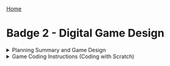 [Home](/)
	
# Badge 2 - Digital Game Design
<details><summary>Planning Summary and Game Design</summary>
  
   ## Design and program your own maze game. 

   The player will try to navigate the maze using the Sprite (Cat) to the end point. [Video](https://www.youtube.com/watch?v=JpbUGa6yE9U&t=122s)
	
   Summary of Steps to create this game:
   1. Open Scratch
	
   2. Develop a maze background
	
   3. Deside how the Sprite will be controlled by the player (example is arrow buttons)  [Video](https://www.youtube.com/watch?v=JpbUGa6yE9U&t=335s)
	
   4. The cat will should bounce off boundaries and maze walls.
	
   5. The cat will meow, and change background, and size when reaches the end of the maze.
	
   6. The cat and background will reset when the game is restarted.
	
Example from Brownies - Coding for Good Badge 2 [Grades: 2-3] video from STEM for Scouts YouTube Channel [Video](https://www.youtube.com/watch?v=JpbUGa6yE9U&t=1s)
	
</details>
<details><summary>Game Coding Instructions (Coding with Scratch)</summary>

   ## Digital Game Design with Scratch    
 
<details><summary>1. Setup</summary>
   
   ## Setup

   1.  Open the scratch website in a new tab - <a href="http://scratch.mit.edu" target="_blank" rel="noopener">Scratch</a>

   2.  If you would like to Login ask an adult to help you set up an account, or you can just use the browser version you can save it to the computer without creating an account. [Video](https://www.youtube.com/watch?v=v2zEevGKPWs&t=270s)

   3.  Then click "Create" [Video](https://www.youtube.com/watch?v=v2zEevGKPWs&t=260s)
![Click Create](/CreateButton.png)

   4.  Name your program if you signed in. [Video](https://www.youtube.com/watch?v=v2zEevGKPWs&t=265s)

   5.  Pick a Sprite 
     * Sprite1 (the cat is already picked for you - but you can pick a different one)
     <img src="/sprite_pick.png" width="400">
	
   6.  Draw your Backdrop on paper  [Video](https://www.youtube.com/watch?v=JpbUGa6yE9U&t=420s)
	This will be your maze. You can start simple then make it more complex after you get the rest of your program working.

</details>
<details><summary>2. Draw your Maze</summary> 
   
   1. Draw out a simple maze on paper with a circle for start and a different circle for end point [Video](https://www.youtube.com/watch?v=JpbUGa6yE9U&t=420s)
   
   2. Click on "Stage"  [Video](https://www.youtube.com/watch?v=JpbUGa6yE9U&t=442s)
   
   3. Click "Backdrop" tab - this will allow you to draw on your backdrop.  [Video](https://www.youtube.com/watch?v=JpbUGa6yE9U&t=473s)
   <img src="/BackdropDesign.png" width="400">
   
   4. Pick a color for your maze walls, the example is purple, but you can use any color. It is important to make all of the maze walls in the same color. Pick the red diagonal line in the outline box - this will make the rectangles used for the walls one color and easier to program.  [Video](https://www.youtube.com/watch?v=JpbUGa6yE9U&t=485s)
  <img src="/ColorSetup.png" width="400">
   
   5. Make sure to have a large enough maze path so your sprite can move through it. You can make your Sprite smaller (see step 5)!
  
   6. Add shape in different colors for the start and end. The example uses a green circle for the start, and a red circle for the end.  [Video](https://www.youtube.com/watch?v=JpbUGa6yE9U&t=654s)
   <img src="/MazeExample.png" width="400">
   
   7. Select a second backdrop for a Final Screen
        * Click the choose a backdrop icon in bottom left corner
        * Pick your favorite backdrop
   <img src="/add_backdrop.png" width="400">

</details>
<details><summary>3. Code Sprite1</summary>   
   
   ##  Adding Code to Sprite1 [Video Help](https://www.youtube.com/watch?v=JpbUGa6yE9U&t=874s)
   Click back to the Code Tab
   
   <img src="/code_tab.png" width="400">
   
   1. Adding Event Blocks (Yellow) to Sprite1  [Video](https://www.youtube.com/watch?v=JpbUGa6yE9U&t=897s)
        *  Click on the Sprite - (the cat)  [Video](https://www.youtube.com/watch?v=JpbUGa6yE9U&t=874s)
        *  Add the Event Block - "when ___ key pressed" 
        *  Change the key so each Event responds to a different key
        *    <img src="/SpriteEventBlocksPickkey.png" width="300">
        *  One event for each arrow key up, right, left and down
        *    <img src="/Sprite1_eventblocks.png" width="300">
   2. Adding Motion Blocks (Blue)  [Video](https://www.youtube.com/watch?v=JpbUGa6yE9U&t=960s)
    
       A.   Change the direction the sprite points by adding the Motion Block "point in direction __ "  [Video](https://www.youtube.com/watch?v=JpbUGa6yE9U&t=1033s) 
       *   Add the movement block to each event - 4 total, 
       *   Adjust the direction to face direction of movement
     
       B.    Take Steps by adding "Move __ Steps" block  [Video](https://www.youtube.com/watch?v=JpbUGa6yE9U&t=1043s)
       *   Check that the 4 events (yellow blocks) have 2 motion blocks (blue) under each them 
       *   <img src="/Sprite1_steps%20and%20direction.png" width="400">
       *   That the arrow key matches the direction of the steps  [Video](https://www.youtube.com/watch?v=JpbUGa6yE9U&t=1145s)
</details>  
<details><summary>4. Test your code </summary>   

   ### Test your code  
   * Does your Sprite move the directions you want when you hit the buttons your programmed?	
   * Do you noticing that Sprite1 moves off the end of the screen 
       * Keep Sprite1 in the frame by adding the Motion Block "If on edge, bounce"  [Video](https://www.youtube.com/watch?v=JpbUGa6yE9U&t=1400s)
       <img src="/Sprite1_bounce%20on%20edge.png" width="400">
   * Do you want Sprite1 to look like it's walking or running? [Video](https://www.youtube.com/watch?v=v2zEevGKPWs&t=848s)
       * Add the Looks Block "next costume". [Video](https://www.youtube.com/watch?v=v2zEevGKPWs&t=1040s)
       <img src="/Sprite1_nextcostume.png" width="400">
   * Do you want Sprite1 to move faster or slower? 
       * Change the number in the "Move __ Steps" block.  [Video](https://www.youtube.com/watch?v=v2zEevGKPWs&t=1100s)
       * Increase to move faster?, recommend changing to 20.
       <img src="/Sprite1_nextcostume.png" width="400">
   * Do you want Sprite1 to be larger or smaller, to be smaller or larger?
       * Change the size in the setup area.  [Video](https://www.youtube.com/watch?v=JpbUGa6yE9U&t=1490s)
</details>  
	
<details><summary>5. Start the Game when the flag is pressed </summary> 
   
   ### Sprite1 starts at the Start (green circle)
1. Add an Events Block (yellow)  [Video](https://www.youtube.com/watch?v=JpbUGa6yE9U&t=1450s)
   * Add the Events Block "when green flag clicked" to the design space. 
2. Set the Sprite's size to fit into your maze.   
    * Use a Looks Block (purple)
    * Add "set size to ___ %" under the yellow Control block "when green flag clicked" (example is 25%) [Video](https://www.youtube.com/watch?v=JpbUGa6yE9U&t=1490s)
3. Set the Sprite's location to the green circle  [Video](https://www.youtube.com/watch?v=JpbUGa6yE9U&t=1560s)
    * Move the Sprite using your mouse to the starting location - this should change the x and y position numbers. DO THIS BEFORE ADDING THE MOTION BLOCK or you will need to change the numbers manually!
    * Use a Motion Block (blue)
    * Add the "go to x:__ y:__" under the yellow Control block "when green flag clicked" (example coordinates are (x: 196, y: -122)  [Video](https://www.youtube.com/watch?v=JpbUGa6yE9U&t=1640s)
    <img src="/MazeSetup.png" width="400">
4. Reset the background
    * Use a Looks Block (purple)  
    * Add the "switch backdrop to ____" block under the yellow Control block "when green flag clicked"  
    * Set block to "backdrop1"	[Video](https://www.youtube.com/watch?v=JpbUGa6yE9U&t=2332s)
   <img src="/MazeSetup2.png" width="400">
</details>
	
<details><summary>6. Bounce off the Maze! </summary>   

2. Add a Controls Block (orange)
   * Add an "If <> Then" Block [Video](https://www.youtube.com/watch?v=JpbUGa6yE9U&t=1860s)
3. Add a Sensing Block (Teal)
   * Add "touching color ____ " Block into the "If Then" Block.
   * Use the selector button and pick the maze color (purple)  [Video](https://www.youtube.com/watch?v=JpbUGa6yE9U&t=1805s)
   <img src="/dropper_tool.png" width="200">
4. Add a Motion Block (blue)
   * Add a "move __ steps" block
   * Add a - sign infront of the number of steps your Sprite moves in response to an arrow key [Video](https://www.youtube.com/watch?v=JpbUGa6yE9U&t=2105s)
5. Add a Loop using a Control Block
   * We want the Sprite to bounce off the maze again and again while the game is going, so we are adding a forever loop.
   * Add a "forever" block (orange) under the Event Block (yellow) then put the if statement in the grove [Video](https://www.youtube.com/watch?v=JpbUGa6yE9U&t=2176s)
   <img src="/MazeStart.png" width="400">
</details>

<details><summary>7. Add a suprise background </summary>    
   
   ### Making the Sprite1 make a sound and enter a new background when gets to the end of the maze
1. Add an Events Block (yellow) [Video](https://www.youtube.com/watch?v=JpbUGa6yE9U&t=2280s)
   * Add the Events Block "when green flag clicked" to the design space.
2. Add a Controls Block (orange)
   * Add an "If <> Then" Block [Video](https://www.youtube.com/watch?v=JpbUGa6yE9U&t=2332s)
3. Add a Sensing Block (Teal)
   * Add "touching color ____ ?" Block into the "If Then" Block. [Video](https://www.youtube.com/watch?v=v2zEevGKPWs&t=2422s)
   * Use the sampling tool to pick the color of the end shape (red) [Video](https://www.youtube.com/watch?v=JpbUGa6yE9U&t=2422s)
4. Add a Looks Block (purple)
   * switch backdrop to your favorite one (Example is Space City 2)	
5. Add a Sounds Block [Video](https://www.youtube.com/watch?v=JpbUGa6yE9U&t=2280s)
   * Add a "play sound (Meow) until done"
6. Add a Looks Block (purlple)
   * Add "set size to ___%"
   * Pick a new size (example uses 150)
5. Add a Loop using a Control Block
   * We this to be tested over again while the game is running, so we are adding a forever loop. [Video](https://www.youtube.com/watch?v=JpbUGa6yE9U&t=2422s)
   * Add a "forever" block (orange) under the Event Block (yellow) then put the If block and all other blocks (purple) in the grove.
<img src="/MazeEnd.png" width="400">
</details>

   

   
### Trouble Shooting
Try playing your game. Can you change parameters to make it easier or harder? What do you think needs to change? Can you change it?

Don't forget to save your game!
   
Let others play your game!
</details>	
</details>
</details>
